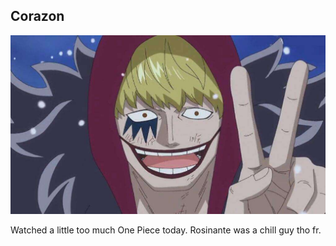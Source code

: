 ## Corazon

![Donquixote Rosinante](/images/2024-11-26-corazon/corazon.jpg)

Watched a little too much One Piece today. Rosinante was a chill guy tho fr.